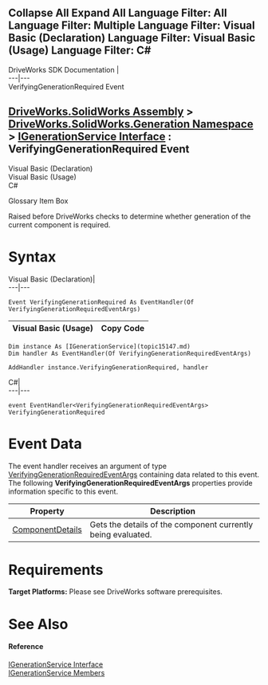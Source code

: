        

 Collapse All Expand All  Language Filter: All  Language Filter: Multiple  Language Filter: Visual Basic (Declaration) Language Filter: Visual Basic (Usage) Language Filter: C#  
---  
DriveWorks SDK Documentation  |   
---|---  
VerifyingGenerationRequired Event   
  
[DriveWorks.SolidWorks Assembly](topic13342.md) > [DriveWorks.SolidWorks.Generation Namespace](topic15094.md) > [IGenerationService Interface](topic15147.md) : VerifyingGenerationRequired Event  
---  
  
Visual Basic (Declaration)    
Visual Basic (Usage)    
C# 

Glossary Item Box

Raised before DriveWorks checks to determine whether generation of the current component is required. 

# Syntax

Visual Basic (Declaration)|   
---|---  
      
    
    Event VerifyingGenerationRequired As EventHandler(Of VerifyingGenerationRequiredEventArgs)  
  
Visual Basic (Usage)| Copy Code  
---|---  
      
    
    Dim instance As [IGenerationService](topic15147.md)
    Dim handler As EventHandler(Of VerifyingGenerationRequiredEventArgs)
     
    AddHandler instance.VerifyingGenerationRequired, handler  
  
C#|   
---|---  
      
    
    event EventHandler<VerifyingGenerationRequiredEventArgs> VerifyingGenerationRequired  
  
# Event Data

The event handler receives an argument of type [VerifyingGenerationRequiredEventArgs](topic13917.md) containing data related to this event. The following **VerifyingGenerationRequiredEventArgs** properties provide information specific to this event.

Property| Description  
---|---  
[ComponentDetails](topic13923.md)| Gets the details of the component currently being evaluated.   
  
# Requirements

**Target Platforms:** Please see DriveWorks software prerequisites.

# See Also

#### Reference

[IGenerationService Interface](topic15147.md)   
[IGenerationService Members](topic15148.md)



